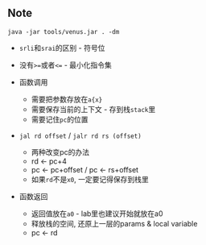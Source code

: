 ## Note

```
java -jar tools/venus.jar . -dm
```


* `srli`和`srai`的区别 - 符号位

* 没有`>=`或者`<=` - 最小化指令集

* 函数调用
    * 需要把参数存放在`a{x}`
    * 需要保存当前的上下文 - 存到栈`stack`里
    * 需要记住`pc`的位置

* `jal rd offset` / `jalr rd rs (offset)`
    * 两种改变pc的办法
    * rd <- pc+4
    * pc <- pc+offset / pc <- rs+offset
    * 如果`rd`不是`x0`, 一定要记得保存到栈里

* 函数返回
    * 返回值放在`a0` - lab里也建议开始就放在a0
    * 释放栈的空间, 还原上一层的params & local variable
    * pc <- rd

